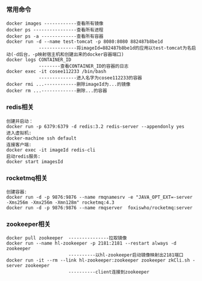 ### 常用命令
    docker images ------------查看所有镜像
    docker ps ----------------查看所有进程
    docker ps -a -------------查看所有容器
    docker run -d --name test-tomcat -p 8080:8080 882487b8be1d
                --------------将imageId=882487b8be1d的应用以test-tomcat为名启动(-d后台，-p映射宿主机和创建出来的docker容器端口)
    docker logs CONTAINER_ID 
                --------查看CONTAINER_ID的容器的日志
    docker exec -it cosee112233 /bin/bash 
                --------------进入名字为cosee112233的容器
    docker rmi ...------------删除imageId为...的镜像
    docker rm ...-------------删除...的容器
### redis相关
    创建并启动：
    docker run -p 6379:6379 -d redis:3.2 redis-server --appendonly yes
    进入虚拟机:
    docker-machine ssh default
    连接客户端:
    docker exec -it imageId redis-cli
    启动redis服务:
    docker start imagesId
### rocketmq相关
    创建容器:
    docker run -d -p 9876:9876 --name rmqnamesrv -e "JAVA_OPT_EXT=-server -Xms256m -Xmx256m -Xmn128m" rocketmq:4.3
    docker run -d -p 9876:9876 --name rmqserver  foxiswho/rocketmq:server
### zookeeper相关
    docker pull zookeeper  ---------------拉取镜像
    docker run --name hl-zookeeper -p 2181:2181 --restart always -d zookeeper 
                           ----------以hl-zookeeper启动镜像映射出2181端口
    docker run -it --rm --link hl-zookeeper:zookeeper zookeeper zkCli.sh -server zookeeper           
                           ----------client连接到zookeeper
